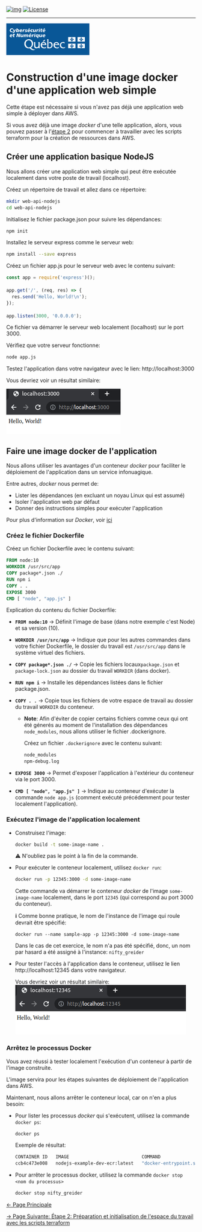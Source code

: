<!-- ENTETE -->
[![img](https://img.shields.io/badge/Lifecycle-Experimental-339999)](https://www.quebec.ca/gouv/politiques-orientations/vitrine-numeriqc/accompagnement-des-organismes-publics/demarche-conception-services-numeriques)
[![License](https://img.shields.io/badge/Licence-LiLiQ--R-blue)](LICENSE_FR)

---

<div>
    <img src="https://github.com/CQEN-QDCE/.github/blob/main/images/mcn.png">
</div>
<!-- FIN ENTETE -->

# Construction d'une image docker d'une application web simple

Cette étape est nécessaire si vous n'avez pas déjà une application web simple à déployer dans AWS.

Si vous avez déjà une image *docker* d'une telle application, alors, vous pouvez passer à l'[étape 2](E2-preps-and-init-workspace-tf.md) pour commencer à travailler avec les scripts terraform pour la création de ressources dans AWS.

## Créer une application basique NodeJS

Nous allons créer une application web simple qui peut être exécutée localement dans votre poste de travail (localhost).

Créez un répertoire de travail et allez dans ce répertoire:
```bash
mkdir web-api-nodejs
cd web-api-nodejs
```

Initialisez le fichier package.json pour suivre les dépendances:
```bash
npm init
```
Installez le serveur express comme le serveur web:
```bash
npm install --save express
```

Créez un fichier app.js pour le serveur web avec le contenu suivant:
```js
const app = require('express')();

app.get('/', (req, res) => {
  res.send('Hello, World!\n');
});

app.listen(3000, '0.0.0.0');
```
Ce fichier va démarrer le serveur web localement (localhost) sur le port 3000.

Vérifiez que votre serveur fonctionne:
```bash
node app.js
```
Testez l'application dans votre navigateur avec le lien: http://localhost:3000

Vous devriez voir un résultat similaire:

![localhost-app](images/localhost-hello-world-nodejs.png)

## Faire une image docker de l'application

Nous allons utiliser les avantages d'un conteneur *docker* pour faciliter le déploiement de l'application dans un service infonuagique.

Entre autres, *docker* nous permet de:
- Lister les dépendances (en excluant un noyau Linux qui est assumé)
- Isoler l'application web par défaut
- Donner des instructions simples pour exécuter l'application

Pour plus d'information sur *Docker*, voir [ici](../../../CEAI/README.md#conteneurs)

### Créez le fichier Dockerfile
Créez un fichier Dockerfile avec le contenu suivant:
```dockerfile
FROM node:10
WORKDIR /usr/src/app
COPY package*.json ./
RUN npm i
COPY . .
EXPOSE 3000
CMD [ "node", "app.js" ]
```

Explication du contenu du fichier Dockerfile:
- **`FROM node:10`** -> Définit l'image de base (dans notre exemple c'est Node) et sa version (10).
- **`WORKDIR /usr/src/app`** -> Indique que pour les autres commandes dans votre fichier Dockerfile, le dossier du travail est `/usr/src/app` dans le système virtuel des fichiers.
- **`COPY package*.json ./`** -> Copie les fichiers locaux`package.json` et `package-lock.json` au dossier du travail `WORKDIR` (dans docker).
- **`RUN npm i`** -> Installe les dépendances listées dans le fichier package.json.
- **`COPY . .`** -> Copie tous les fichiers de votre espace de travail au dossier du travail `WORKDIR` du conteneur.

    * **Note**: Afin d'éviter de copier certains fichiers comme ceux qui ont été génerés au moment de l'installation des dépendances `node_modules`, nous allons utiliser le fichier .dockerignore. 
  
        Créez un fichier `.dockerignore` avec le contenu suivant:

        ```dockerfile
        node_modules
        npm-debug.log                    
        ```

- **`EXPOSE 3000`** -> Permet d'exposer l'application à l'extérieur du conteneur via le port 3000.
- **`CMD [ "node", "app.js" ]`** -> Indique au conteneur d'exécuter la commande `node app.js` (comment exécuté précédemment pour tester localement l'application).

### Exécutez l'image de l'application localement
- Construisez l'image:
  ```bash
  docker build -t some-image-name .
  ```
  :warning: N'oubliez pas le point à la fin de la commande.
- Pour exécuter le conteneur localement, utilisez `docker run`:
  ```bash
  docker run -p 12345:3000 -d some-image-name
  ```
  Cette commande va démarrer le conteneur *docker* de l'image `some-image-name` localement, dans le port `12345` (qui correspond au port 3000 du conteneur).
  
  **:information_source:** Comme bonne pratique, le nom de l'instance de l'image qui roule devrait être spécifié:
  ```
  docker run --name sample-app -p 12345:3000 -d some-image-name
  ```
  Dans le cas de cet exercice, le nom n'a pas été spécifié, donc, un nom par hasard a été assigné à l'instance: `nifty_greider`

- Pour tester l'accès à l'application dans le conteneur, utilisez le lien http://localhost:12345 dans votre navigateur.
  
  Vous devriez voir un résultat similaire:
  ![localhost-docker-app](images/localhost-docker-image-hello-world-nodejs.png)

### Arrêtez le processus Docker
Vous avez réussi à tester localement l'exécution d'un conteneur à partir de l'image construite.

L'image servira pour les étapes suivantes de déploiement de l'application dans AWS.

Maintenant, nous allons arrêter le conteneur local, car on n'en a plus besoin:
- Pour lister les processus *docker* qui s'exécutent, utilisez la commande `docker ps`:
  ```bash
  docker ps
  ```
  Exemple de résultat:
  ```bash
  CONTAINER ID   IMAGE                           COMMAND                  CREATED          STATUS          PORTS                                         NAMES
  ccb4c473e008   nodejs-example-dev-ecr:latest   "docker-entrypoint.s…"   44 minutes ago   Up 44 minutes   0.0.0.0:12345->3000/tcp, :::12345->3000/tcp   nifty_greider
  ```
- Pour arrêter le processus docker, utilisez la commande `docker stop <nom du processus>`
  ```bash
  docker stop nifty_greider
  ```

[<- Page Principale](README.md)

[-> Page Suivante: Étape 2: Préparation et initialisation de l'espace du travail avec les scripts terraform](E2-preps-and-init-workspace-tf.md)